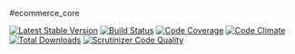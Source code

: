 #ecommerce_core

[![Latest Stable Version](https://poser.pugx.org/samsonos/commerce_core/v/stable.svg)](https://packagist.org/packages/samsonos/commerce_core)
[![Build Status](https://travis-ci.org/samsonos/commerce_core.png)](https://travis-ci.org/samsonos/commerce_core)
[![Code Coverage](https://scrutinizer-ci.com/g/samsonos/commerce_core/badges/coverage.png?b=master)](https://scrutinizer-ci.com/g/samsonos/commerce_core/?branch=master)
[![Code Climate](https://codeclimate.com/github/samsonos/commerce_core/badges/gpa.svg)](https://codeclimate.com/github/samsonos/commerce_core)
[![Total Downloads](https://poser.pugx.org/samsonoscommerce_core/downloads.svg)](https://packagist.org/packages/samsonos/commerce_core)
[![Scrutinizer Code Quality](https://scrutinizer-ci.com/g/samsonos/commerce_core/badges/quality-score.png?b=master)](https://scrutinizer-ci.com/g/samsonos/commerce_core/?branch=master)